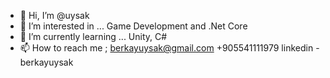 - 👋 Hi, I’m @uysak
- 👀 I’m interested in ... Game Development and .Net Core
- 🌱 I’m currently learning ... Unity, C#
- 📫 How to reach me ;
  berkayuysak@gmail.com
  +905541111979
  linkedin - berkayuysak
<!---
uysak/uysak is a ✨ special ✨ repository because its `README.md` (this file) appears on your GitHub profile.
You can click the Preview link to take a look at your changes.
--->
